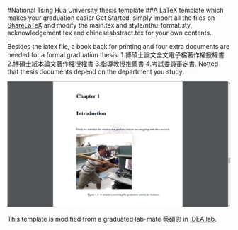 #National Tsing Hua University thesis template
##A LaTeX template which makes your graduation easier
Get Started: simply import all the files on [ShareLaTeX](https://www.sharelatex.com/) and modify the main.tex and style/nthu_format.sty, acknowledgement.tex and chineseabstract.tex for your own contents. 


Besides the latex file, a book back for printing and four extra documents are needed for a formal graduation thesis: 1.博碩士論文全文電子檔著作權授權書 2.博碩士紙本論文著作權授權書 3.指導教授推薦書 4.考試委員審定書. Notted that thesis documents depend on the department you study.

![image](/screen_shot.png)

This template is modified from a graduated lab-mate 蔡碩恩 in [IDEA lab](https://idea.cs.nthu.edu.tw/).

